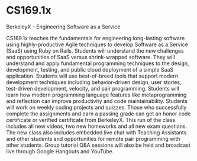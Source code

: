 CS169.1x
========

BerkeleyX - Engineering Software as a Service

CS169.1x teaches the fundamentals for engineering long-lasting software using highly-productive Agile techniques to develop Software as a Service (SaaS) using Ruby on Rails. Students will understand the new challenges and opportunities of SaaS versus shrink-wrapped software. They will understand and apply fundamental programming techniques to the design, development, testing, and public cloud deployment of a simple SaaS application. Students will use best-of-breed tools that support modern development techniques including behavior-driven design, user stories, test-driven development, velocity, and pair programming. Students will learn how modern programming language features like metaprogramming and reflection can improve productivity and code maintainability. Students will work on weekly coding projects and quizzes. Those who successfully complete the assignments and earn a passing grade can get an honor code certificate or verified certificate from BerkeleyX. This run of the class includes all new videos, two new homeworks and all new exam questions.  The new class also includes embedded live chat with Teaching Assistants and other students and opportunities for remote pair programming with other students.  Group tutorial Q&A sessions will also be held and broadcast live through Google Hangouts and YouTube.
